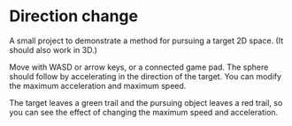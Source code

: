 # Direction change

A small project to demonstrate a method for pursuing a target 2D space. (It should also work in 3D.)

Move with WASD or arrow keys, or a connected game pad. The sphere should follow by accelerating in the direction of the target. You can modify the maximum acceleration and maximum speed.

The target leaves a green trail and the pursuing object leaves a red trail, so you can see the effect of changing the maximum speed and acceleration.